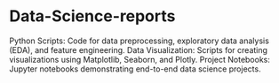 # Data-Science-reports

  Python Scripts: Code for data preprocessing, exploratory data analysis (EDA), and feature engineering.
  Data Visualization: Scripts for creating visualizations using Matplotlib, Seaborn, and Plotly.
  Project Notebooks: Jupyter notebooks demonstrating end-to-end data science projects.

